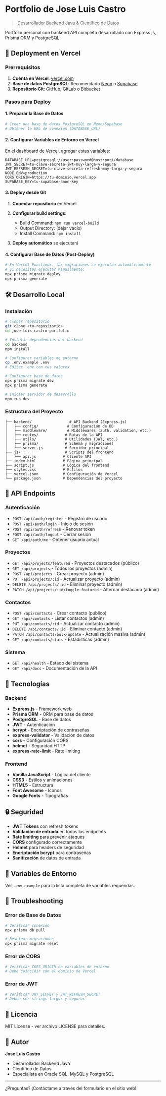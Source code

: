 # Portfolio de Jose Luis Castro

> Desarrollador Backend Java & Científico de Datos

Portfolio personal con backend API completo desarrollado con Express.js, Prisma ORM y PostgreSQL.

## 🚀 Deployment en Vercel

### Prerrequisitos

1. **Cuenta en Vercel**: [vercel.com](https://vercel.com)
2. **Base de datos PostgreSQL**: Recomendado [Neon](https://neon.tech) o [Supabase](https://supabase.com)
3. **Repositorio Git**: GitHub, GitLab o Bitbucket

### Pasos para Deploy

#### 1. Preparar la Base de Datos

```bash
# Crear una base de datos PostgreSQL en Neon/Supabase
# Obtener la URL de conexión (DATABASE_URL)
```

#### 2. Configurar Variables de Entorno en Vercel

En el dashboard de Vercel, agregar estas variables:

```env
DATABASE_URL=postgresql://user:password@host:port/database
JWT_SECRET=tu-clave-secreta-jwt-muy-larga-y-segura
JWT_REFRESH_SECRET=tu-clave-secreta-refresh-muy-larga-y-segura
NODE_ENV=production
CORS_ORIGIN=https://tu-dominio.vercel.app
SUPABASE_KEY=tu-supabase-anon-key
```

#### 3. Deploy desde Git

1. **Conectar repositorio** en Vercel
2. **Configurar build settings**:
   - Build Command: `npm run vercel-build`
   - Output Directory: (dejar vacío)
   - Install Command: `npm install`

3. **Deploy automático** se ejecutará

#### 4. Configurar Base de Datos (Post-Deploy)

```bash
# En Vercel Functions, las migraciones se ejecutan automáticamente
# Si necesitas ejecutar manualmente:
npx prisma migrate deploy
npx prisma generate
```

## 🛠️ Desarrollo Local

### Instalación

```bash
# Clonar repositorio
git clone <tu-repositorio>
cd jose-luis-castro-portfolio

# Instalar dependencias del backend
cd backend
npm install

# Configurar variables de entorno
cp .env.example .env
# Editar .env con tus valores

# Configurar base de datos
npx prisma migrate dev
npx prisma generate

# Iniciar servidor de desarrollo
npm run dev
```

### Estructura del Proyecto

```
├── backend/                 # API Backend (Express.js)
│   ├── config/             # Configuración de BD
│   ├── middleware/         # Middlewares (auth, validation, etc.)
│   ├── routes/            # Rutas de la API
│   ├── utils/             # Utilidades (JWT, etc.)
│   ├── prisma/            # Schema y migraciones
│   └── server.js          # Servidor principal
├── js/                    # Scripts del frontend
│   └── api.js            # Cliente API
├── index.html            # Página principal
├── script.js             # Lógica del frontend
├── styles.css            # Estilos
├── vercel.json           # Configuración de Vercel
└── package.json          # Dependencias del proyecto
```

## 📡 API Endpoints

### Autenticación
- `POST /api/auth/register` - Registro de usuario
- `POST /api/auth/login` - Inicio de sesión
- `POST /api/auth/refresh` - Renovar token
- `POST /api/auth/logout` - Cerrar sesión
- `GET /api/auth/me` - Obtener usuario actual

### Proyectos
- `GET /api/projects/featured` - Proyectos destacados (público)
- `GET /api/projects` - Todos los proyectos (admin)
- `POST /api/projects` - Crear proyecto (admin)
- `PUT /api/projects/:id` - Actualizar proyecto (admin)
- `DELETE /api/projects/:id` - Eliminar proyecto (admin)
- `PATCH /api/projects/:id/toggle-featured` - Alternar destacado (admin)

### Contactos
- `POST /api/contacts` - Crear contacto (público)
- `GET /api/contacts` - Listar contactos (admin)
- `PUT /api/contacts/:id` - Actualizar contacto (admin)
- `DELETE /api/contacts/:id` - Eliminar contacto (admin)
- `PATCH /api/contacts/bulk-update` - Actualización masiva (admin)
- `GET /api/contacts/stats` - Estadísticas (admin)

### Sistema
- `GET /api/health` - Estado del sistema
- `GET /api/docs` - Documentación de la API

## 🔧 Tecnologías

### Backend
- **Express.js** - Framework web
- **Prisma ORM** - ORM para base de datos
- **PostgreSQL** - Base de datos
- **JWT** - Autenticación
- **bcrypt** - Encriptación de contraseñas
- **express-validator** - Validación de datos
- **cors** - Configuración CORS
- **helmet** - Seguridad HTTP
- **express-rate-limit** - Rate limiting

### Frontend
- **Vanilla JavaScript** - Lógica del cliente
- **CSS3** - Estilos y animaciones
- **HTML5** - Estructura
- **Font Awesome** - Iconos
- **Google Fonts** - Tipografías

## 🔒 Seguridad

- **JWT Tokens** con refresh tokens
- **Validación de entrada** en todos los endpoints
- **Rate limiting** para prevenir ataques
- **CORS** configurado correctamente
- **Helmet** para headers de seguridad
- **Encriptación bcrypt** para contraseñas
- **Sanitización** de datos de entrada

## 📝 Variables de Entorno

Ver `.env.example` para la lista completa de variables requeridas.

## 🚨 Troubleshooting

### Error de Base de Datos
```bash
# Verificar conexión
npx prisma db pull

# Resetear migraciones
npx prisma migrate reset
```

### Error de CORS
```bash
# Verificar CORS_ORIGIN en variables de entorno
# Debe coincidir con el dominio de Vercel
```

### Error de JWT
```bash
# Verificar JWT_SECRET y JWT_REFRESH_SECRET
# Deben ser strings largos y seguros
```

## 📄 Licencia

MIT License - ver archivo LICENSE para detalles.

## 👤 Autor

**Jose Luis Castro**
- Desarrollador Backend Java
- Científico de Datos
- Especialista en Oracle SQL, MySQL y PostgreSQL

---

¿Preguntas? ¡Contáctame a través del formulario en el sitio web!